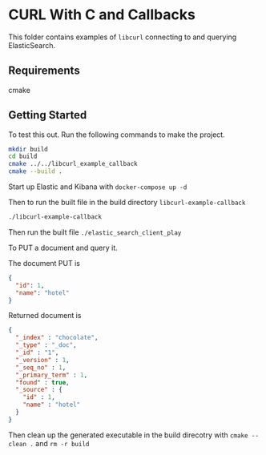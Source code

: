 # CURL With C and Callbacks

This folder contains examples of `libcurl` connecting to and querying ElasticSearch.

## Requirements
cmake

## Getting Started

To test this out. Run the following commands to make the project.

```bash
mkdir build
cd build
cmake ../../libcurl_example_callback
cmake --build .
```

Start up Elastic and Kibana with `docker-compose up -d`

Then to run the built file in the build directory `libcurl-example-callback`

```bash
./libcurl-example-callback
```

Then run the built file `./elastic_search_client_play`

To PUT a document and query it.

The document PUT is 

```json
{
  "id": 1,
  "name": "hotel"
}
```

Returned document is 
```json
{
  "_index" : "chocolate",
  "_type" : "_doc",
  "_id" : "1",
  "_version" : 1,
  "_seq_no" : 1,
  "_primary_term" : 1,
  "found" : true,
  "_source" : {
    "id" : 1,
    "name" : "hotel"
  }
}
```

Then clean up the generated executable in the build direcotry with `cmake --clean .` and `rm -r build`